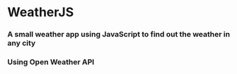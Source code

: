 # WeatherJS

### A small weather app using JavaScript to find out the weather in any city

### Using Open Weather API